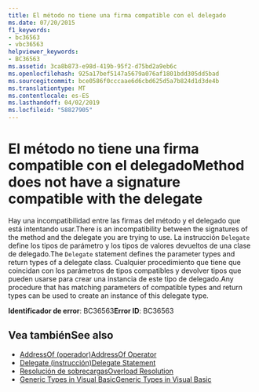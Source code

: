 ```yaml
---
title: El método no tiene una firma compatible con el delegado
ms.date: 07/20/2015
f1_keywords:
- bc36563
- vbc36563
helpviewer_keywords:
- BC36563
ms.assetid: 3ca8b873-e98d-419b-95f2-d75bd2a9eb6c
ms.openlocfilehash: 925a17bef5147a5679a076af1801bdd305dd5bad
ms.sourcegitcommit: bce0586f0cccaae6d6cbd625d5a7b824d1d3de4b
ms.translationtype: MT
ms.contentlocale: es-ES
ms.lasthandoff: 04/02/2019
ms.locfileid: "58827905"
---
```

# <a name="method-does-not-have-a-signature-compatible-with-the-delegate"></a><span data-ttu-id="0c627-102">El método no tiene una firma compatible con el delegado</span><span class="sxs-lookup"><span data-stu-id="0c627-102">Method does not have a signature compatible with the delegate</span></span>
<span data-ttu-id="0c627-103">Hay una incompatibilidad entre las firmas del método y el delegado que está intentando usar.</span><span class="sxs-lookup"><span data-stu-id="0c627-103">There is an incompatibility between the signatures of the method and the delegate you are trying to use.</span></span> <span data-ttu-id="0c627-104">La instrucción `Delegate` define los tipos de parámetro y los tipos de valores devueltos de una clase de delegado.</span><span class="sxs-lookup"><span data-stu-id="0c627-104">The `Delegate` statement defines the parameter types and return types of a delegate class.</span></span> <span data-ttu-id="0c627-105">Cualquier procedimiento que tiene que coincidan con los parámetros de tipos compatibles y devolver tipos que pueden usarse para crear una instancia de este tipo de delegado.</span><span class="sxs-lookup"><span data-stu-id="0c627-105">Any procedure that has matching parameters of compatible types and return types can be used to create an instance of this delegate type.</span></span>  
  
 <span data-ttu-id="0c627-106">**Identificador de error**: BC36563</span><span class="sxs-lookup"><span data-stu-id="0c627-106">**Error ID**: BC36563</span></span>  
  
## <a name="see-also"></a><span data-ttu-id="0c627-107">Vea también</span><span class="sxs-lookup"><span data-stu-id="0c627-107">See also</span></span>

- [<span data-ttu-id="0c627-108">AddressOf (operador)</span><span class="sxs-lookup"><span data-stu-id="0c627-108">AddressOf Operator</span></span>](../../../visual-basic/language-reference/operators/addressof-operator.md)
- [<span data-ttu-id="0c627-109">Delegate (instrucción)</span><span class="sxs-lookup"><span data-stu-id="0c627-109">Delegate Statement</span></span>](../../../visual-basic/language-reference/statements/delegate-statement.md)
- [<span data-ttu-id="0c627-110">Resolución de sobrecargas</span><span class="sxs-lookup"><span data-stu-id="0c627-110">Overload Resolution</span></span>](../../../visual-basic/programming-guide/language-features/procedures/overload-resolution.md)
- [<span data-ttu-id="0c627-111">Generic Types in Visual Basic</span><span class="sxs-lookup"><span data-stu-id="0c627-111">Generic Types in Visual Basic</span></span>](../../../visual-basic/programming-guide/language-features/data-types/generic-types.md)
